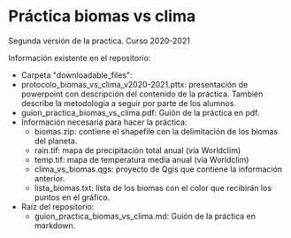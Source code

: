 # Práctica biomas vs clima



Segunda versión de la practica. Curso 2020-2021

Información existente en el repositorio:

+  Carpeta "downloadable_files":
  + protocolo_biomas_vs_clima_v2020-2021.pttx: presentación de powerpoint con descripción del contenido de la práctica. También describe la metodología a seguir por parte de los alumnos.
  + guion_practica_biomas_vs_clima.pdf: Guión de la práctica en pdf.
  + Información necesaria para hacer la práctica:
    + biomas.zip: contiene el shapefile con la delimitación de los biomas del planeta.
    + rain.tif: mapa de precipitación total anual (vía Worldclim)
    + temp.tif: mapa de temperatura media anual (vía Worldclim)
    + clima_vs_biomas.qgs: proyecto de Qgis que contiene la información anterior.
    + lista_biomas.txt: lista de los biomas con el color que recibirán los puntos en el gráfico.
+ Raíz del repositorio:
  + guion_practica_biomas_vs_clima.md: Guión de la práctica en markdown.




